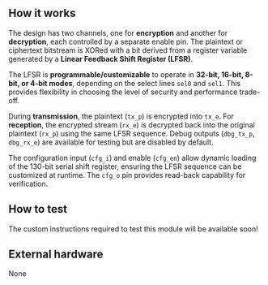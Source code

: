 <!---

This file is used to generate your project datasheet. Please fill in the information below and delete any unused
sections.

You can also include images in this folder and reference them in the markdown. Each image must be less than
512 kb in size, and the combined size of all images must be less than 1 MB.
-->

## How it works

The design has two channels, one for **encryption** and another for **decryption**, each controlled by a separate enable pin. The plaintext or ciphertext bitstream is XORed with a bit derived from a register variable generated by a **Linear Feedback Shift Register (LFSR)**.  

The LFSR is **programmable/customizable** to operate in **32-bit, 16-bit, 8-bit, or 4-bit modes**, depending on the select lines `sel0` and `sel1`. This provides flexibility in choosing the level of security and performance trade-off.  

During **transmission**, the plaintext (`tx_p`) is encrypted into `tx_e`. For **reception**, the encrypted stream (`rx_e`) is decrypted back into the original plaintext (`rx_p`) using the same LFSR sequence. Debug outputs (`dbg_tx_p`, `dbg_rx_e`) are available for testing but are disabled by default.  

The configuration input (`cfg_i`) and enable (`cfg_en`) allow dynamic loading of the 130-bit serial shift register, ensuring the LFSR sequence can be customized at runtime. The `cfg_o` pin provides read-back capability for verification.  

## How to test

The custom instructions required to test this module will be available soon!

## External hardware
None
